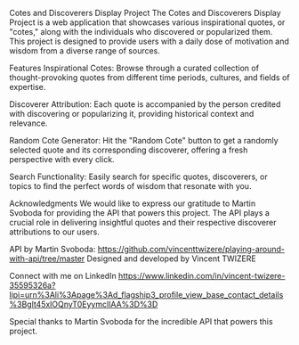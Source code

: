 Cotes and Discoverers Display Project
The Cotes and Discoverers Display Project is a web application that showcases various inspirational quotes, or "cotes," along with the individuals who discovered or popularized them. This project is designed to provide users with a daily dose of motivation and wisdom from a diverse range of sources.

Features
Inspirational Cotes: Browse through a curated collection of thought-provoking quotes from different time periods, cultures, and fields of expertise.

Discoverer Attribution: Each quote is accompanied by the person credited with discovering or popularizing it, providing historical context and relevance.

Random Cote Generator: Hit the "Random Cote" button to get a randomly selected quote and its corresponding discoverer, offering a fresh perspective with every click.

Search Functionality: Easily search for specific quotes, discoverers, or topics to find the perfect words of wisdom that resonate with you.

Acknowledgments
We would like to express our gratitude to Martin Svoboda for providing the API that powers this project. The API plays a crucial role in delivering insightful quotes and their respective discoverer attributions to our users.

API by Martin Svoboda: https://github.com/vincenttwizere/playing-around-with-api/tree/master
Designed and developed by Vincent TWIZERE

Connect with me on LinkedIn https://www.linkedin.com/in/vincent-twizere-35595326a?lipi=urn%3Ali%3Apage%3Ad_flagship3_profile_view_base_contact_details%3Bglt45xlOQnyT0EyymcIlAA%3D%3D

Special thanks to Martin Svoboda for the incredible API that powers this project.
